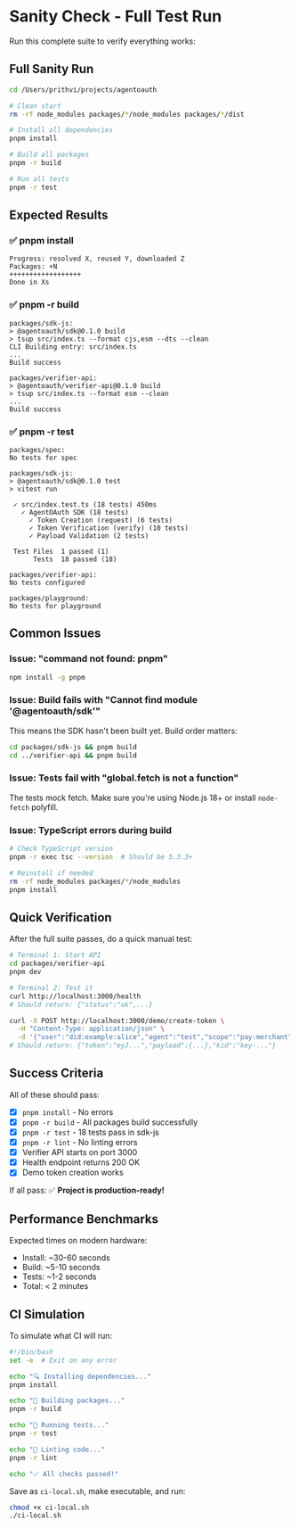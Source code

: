 # Sanity Check - Full Test Run

Run this complete suite to verify everything works:

## Full Sanity Run

```bash
cd /Users/prithvi/projects/agentoauth

# Clean start
rm -rf node_modules packages/*/node_modules packages/*/dist

# Install all dependencies
pnpm install

# Build all packages
pnpm -r build

# Run all tests
pnpm -r test
```

## Expected Results

### ✅ pnpm install
```
Progress: resolved X, reused Y, downloaded Z
Packages: +N
++++++++++++++++++
Done in Xs
```

### ✅ pnpm -r build
```
packages/sdk-js:
> @agentoauth/sdk@0.1.0 build
> tsup src/index.ts --format cjs,esm --dts --clean
CLI Building entry: src/index.ts
...
Build success

packages/verifier-api:
> @agentoauth/verifier-api@0.1.0 build
> tsup src/index.ts --format esm --clean
...
Build success
```

### ✅ pnpm -r test
```
packages/spec:
No tests for spec

packages/sdk-js:
> @agentoauth/sdk@0.1.0 test
> vitest run

 ✓ src/index.test.ts (18 tests) 450ms
   ✓ AgentOAuth SDK (18 tests)
     ✓ Token Creation (request) (6 tests)
     ✓ Token Verification (verify) (10 tests)
     ✓ Payload Validation (2 tests)

 Test Files  1 passed (1)
      Tests  18 passed (18)

packages/verifier-api:
No tests configured

packages/playground:
No tests for playground
```

## Common Issues

### Issue: "command not found: pnpm"
```bash
npm install -g pnpm
```

### Issue: Build fails with "Cannot find module '@agentoauth/sdk'"
This means the SDK hasn't been built yet. Build order matters:
```bash
cd packages/sdk-js && pnpm build
cd ../verifier-api && pnpm build
```

### Issue: Tests fail with "global.fetch is not a function"
The tests mock fetch. Make sure you're using Node.js 18+ or install `node-fetch` polyfill.

### Issue: TypeScript errors during build
```bash
# Check TypeScript version
pnpm -r exec tsc --version  # Should be 5.3.3+

# Reinstall if needed
rm -rf node_modules packages/*/node_modules
pnpm install
```

## Quick Verification

After the full suite passes, do a quick manual test:

```bash
# Terminal 1: Start API
cd packages/verifier-api
pnpm dev

# Terminal 2: Test it
curl http://localhost:3000/health
# Should return: {"status":"ok",...}

curl -X POST http://localhost:3000/demo/create-token \
  -H "Content-Type: application/json" \
  -d '{"user":"did:example:alice","agent":"test","scope":"pay:merchant"}'
# Should return: {"token":"eyJ...","payload":{...},"kid":"key-..."}
```

## Success Criteria

All of these should pass:
- [x] `pnpm install` - No errors
- [x] `pnpm -r build` - All packages build successfully
- [x] `pnpm -r test` - 18 tests pass in sdk-js
- [x] `pnpm -r lint` - No linting errors
- [x] Verifier API starts on port 3000
- [x] Health endpoint returns 200 OK
- [x] Demo token creation works

If all pass: ✅ **Project is production-ready!**

## Performance Benchmarks

Expected times on modern hardware:
- Install: ~30-60 seconds
- Build: ~5-10 seconds
- Tests: ~1-2 seconds
- Total: < 2 minutes

## CI Simulation

To simulate what CI will run:

```bash
#!/bin/bash
set -e  # Exit on any error

echo "🔍 Installing dependencies..."
pnpm install

echo "🔨 Building packages..."
pnpm -r build

echo "🧪 Running tests..."
pnpm -r test

echo "📝 Linting code..."
pnpm -r lint

echo "✅ All checks passed!"
```

Save as `ci-local.sh`, make executable, and run:
```bash
chmod +x ci-local.sh
./ci-local.sh
```

